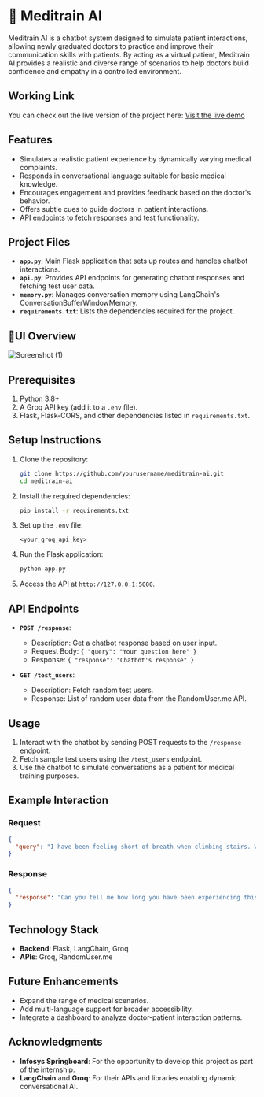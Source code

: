 # 🌟 Meditrain AI

Meditrain AI is a chatbot system designed to simulate patient interactions, allowing newly graduated doctors to practice and improve their communication skills with patients. By acting as a virtual patient, Meditrain AI provides a realistic and diverse range of scenarios to help doctors build confidence and empathy in a controlled environment.

## Working Link
You can check out the live version of the project here: [Visit the live demo](https://meditrainai1.onrender.com)

## Features

- Simulates a realistic patient experience by dynamically varying medical complaints.
- Responds in conversational language suitable for basic medical knowledge.
- Encourages engagement and provides feedback based on the doctor's behavior.
- Offers subtle cues to guide doctors in patient interactions.
- API endpoints to fetch responses and test functionality.

## Project Files

- **`app.py`**: Main Flask application that sets up routes and handles chatbot interactions.
- **`api.py`**: Provides API endpoints for generating chatbot responses and fetching test user data.
- **`memory.py`**: Manages conversation memory using LangChain's ConversationBufferWindowMemory.
- **`requirements.txt`**: Lists the dependencies required for the project.
  
## 🌟UI Overview

![Screenshot (1)](https://github.com/user-attachments/assets/9affb71e-db82-48d0-b28e-41178ca5b0e1)

## Prerequisites

1. Python 3.8+
2. A Groq API key (add it to a `.env` file).
3. Flask, Flask-CORS, and other dependencies listed in `requirements.txt`.

## Setup Instructions

1. Clone the repository:
   ```bash
   git clone https://github.com/yourusername/meditrain-ai.git
   cd meditrain-ai
   ```

2. Install the required dependencies:
   ```bash
   pip install -r requirements.txt
   ```

3. Set up the `.env` file:
   ```plaintext
   <your_groq_api_key>
   ```

4. Run the Flask application:
   ```bash
   python app.py
   ```

5. Access the API at `http://127.0.0.1:5000`.

## API Endpoints

- **`POST /response`**:
  - Description: Get a chatbot response based on user input.
  - Request Body: `{ "query": "Your question here" }`
  - Response: `{ "response": "Chatbot's response" }`

- **`GET /test_users`**:
  - Description: Fetch random test users.
  - Response: List of random user data from the RandomUser.me API.

## Usage

1. Interact with the chatbot by sending POST requests to the `/response` endpoint.
2. Fetch sample test users using the `/test_users` endpoint.
3. Use the chatbot to simulate conversations as a patient for medical training purposes.

## Example Interaction

### Request
```json
{
  "query": "I have been feeling short of breath when climbing stairs. What could it be?"
}
```

### Response
```json
{
  "response": "Can you tell me how long you have been experiencing this and if anything seems to make it better or worse?"
}
```

## Technology Stack

- **Backend**: Flask, LangChain, Groq
- **APIs**: Groq, RandomUser.me

## Future Enhancements

- Expand the range of medical scenarios.
- Add multi-language support for broader accessibility.
- Integrate a dashboard to analyze doctor-patient interaction patterns.

## Acknowledgments

- **Infosys Springboard**: For the opportunity to develop this project as part of the internship.
- **LangChain** and **Groq**: For their APIs and libraries enabling dynamic conversational AI.
